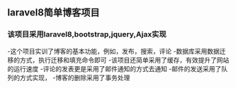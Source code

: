 ## laravel8简单博客项目
### 该项目采用laravel8,bootstrap,jquery,Ajax实现

-这个项目实训了博客的基本功能，例如，发布，搜索，评论
-数据库采用数据迁移的方式，执行迁移和填充命令即可
-该项目还简单采用了缓存，有效提升了网站的运行速度
-评论的发表更是采用了邮件通知的方式去通知
-邮件的发送采用了队列的方式实现，
-博客的删除采用了事务处理
